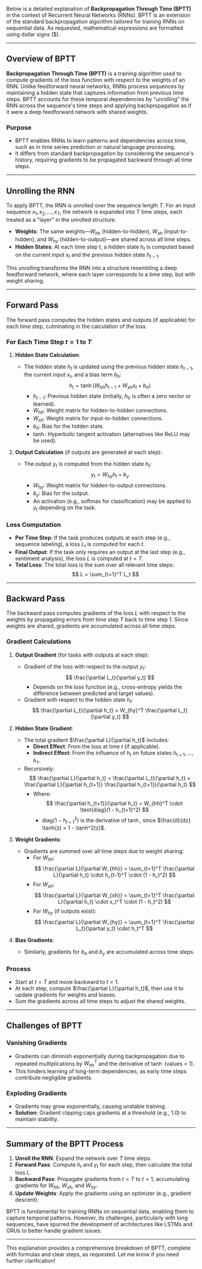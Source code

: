Below is a detailed explanation of **Backpropagation Through Time (BPTT)** in the context of Recurrent Neural Networks (RNNs). BPTT is an extension of the standard backpropagation algorithm tailored for training RNNs on sequential data. As requested, mathematical expressions are formatted using dollar signs ($).

---

## Overview of BPTT

**Backpropagation Through Time (BPTT)** is a training algorithm used to compute gradients of the loss function with respect to the weights of an RNN. Unlike feedforward neural networks, RNNs process sequences by maintaining a hidden state that captures information from previous time steps. BPTT accounts for these temporal dependencies by "unrolling" the RNN across the sequence's time steps and applying backpropagation as if it were a deep feedforward network with shared weights.

### Purpose
- BPTT enables RNNs to learn patterns and dependencies across time, such as in time series prediction or natural language processing.
- It differs from standard backpropagation by considering the sequence's history, requiring gradients to be propagated backward through all time steps.

---

## Unrolling the RNN

To apply BPTT, the RNN is unrolled over the sequence length $T$. For an input sequence $x_1, x_2, \dots, x_T$, the network is expanded into $T$ time steps, each treated as a "layer" in the unrolled structure.

- **Weights**: The same weights—$W_{hh}$ (hidden-to-hidden), $W_{xh}$ (input-to-hidden), and $W_{hy}$ (hidden-to-output)—are shared across all time steps.
- **Hidden States**: At each time step $t$, a hidden state $h_t$ is computed based on the current input $x_t$ and the previous hidden state $h_{t-1}$.

This unrolling transforms the RNN into a structure resembling a deep feedforward network, where each layer corresponds to a time step, but with weight sharing.

---

## Forward Pass

The forward pass computes the hidden states and outputs (if applicable) for each time step, culminating in the calculation of the loss.

### For Each Time Step $t = 1$ to $T$
1. **Hidden State Calculation**:
   - The hidden state $h_t$ is updated using the previous hidden state $h_{t-1}$, the current input $x_t$, and a bias term $b_h$:
     $$
     h_t = \tanh(W_{hh} h_{t-1} + W_{xh} x_t + b_h)
     $$
     - $h_{t-1}$: Previous hidden state (initially, $h_0$ is often a zero vector or learned).
     - $W_{hh}$: Weight matrix for hidden-to-hidden connections.
     - $W_{xh}$: Weight matrix for input-to-hidden connections.
     - $b_h$: Bias for the hidden state.
     - $\tanh$: Hyperbolic tangent activation (alternatives like ReLU may be used).

2. **Output Calculation** (if outputs are generated at each step):
   - The output $y_t$ is computed from the hidden state $h_t$:
     $$
     y_t = W_{hy} h_t + b_y
     $$
     - $W_{hy}$: Weight matrix for hidden-to-output connections.
     - $b_y$: Bias for the output.
     - An activation (e.g., softmax for classification) may be applied to $y_t$ depending on the task.

### Loss Computation
- **Per Time Step**: If the task produces outputs at each step (e.g., sequence labeling), a loss $L_t$ is computed for each $t$.
- **Final Output**: If the task only requires an output at the last step (e.g., sentiment analysis), the loss $L$ is computed at $t = T$.
- **Total Loss**: The total loss is the sum over all relevant time steps:
  $$
  L = \sum_{t=1}^T L_t
  $$

---

## Backward Pass

The backward pass computes gradients of the loss $L$ with respect to the weights by propagating errors from time step $T$ back to time step 1. Since weights are shared, gradients are accumulated across all time steps.

### Gradient Calculations
1. **Output Gradient** (for tasks with outputs at each step):
   - Gradient of the loss with respect to the output $y_t$:
     $$
     \frac{\partial L_t}{\partial y_t}
     $$
     - Depends on the loss function (e.g., cross-entropy yields the difference between predicted and target values).
   - Gradient with respect to the hidden state $h_t$:
     $$
     \frac{\partial L_t}{\partial h_t} = W_{hy}^T \frac{\partial L_t}{\partial y_t}
     $$

2. **Hidden State Gradient**:
   - The total gradient $\frac{\partial L}{\partial h_t}$ includes:
     - **Direct Effect**: From the loss at time $t$ (if applicable).
     - **Indirect Effect**: From the influence of $h_t$ on future states $h_{t+1}, \dots, h_T$.
   - Recursively:
     $$
     \frac{\partial L}{\partial h_t} = \frac{\partial L_t}{\partial h_t} + \frac{\partial L}{\partial h_{t+1}} \frac{\partial h_{t+1}}{\partial h_t}
     $$
     - Where:
       $$
       \frac{\partial h_{t+1}}{\partial h_t} = W_{hh}^T \cdot \text{diag}(1 - h_{t+1}^2)
       $$
       - $\text{diag}(1 - h_{t+1}^2)$ is the derivative of $\tanh$, since $\frac{d}{dz} \tanh(z) = 1 - \tanh^2(z)$.

3. **Weight Gradients**:
   - Gradients are summed over all time steps due to weight sharing:
     - For $W_{hh}$:
       $$
       \frac{\partial L}{\partial W_{hh}} = \sum_{t=1}^T \frac{\partial L}{\partial h_t} \cdot h_{t-1}^T \cdot (1 - h_t^2)
       $$
     - For $W_{xh}$:
       $$
       \frac{\partial L}{\partial W_{xh}} = \sum_{t=1}^T \frac{\partial L}{\partial h_t} \cdot x_t^T \cdot (1 - h_t^2)
       $$
     - For $W_{hy}$ (if outputs exist):
       $$
       \frac{\partial L}{\partial W_{hy}} = \sum_{t=1}^T \frac{\partial L_t}{\partial y_t} \cdot h_t^T
       $$

4. **Bias Gradients**:
   - Similarly, gradients for $b_h$ and $b_y$ are accumulated across time steps.

### Process
- Start at $t = T$ and move backward to $t = 1$.
- At each step, compute $\frac{\partial L}{\partial h_t}$, then use it to update gradients for weights and biases.
- Sum the gradients across all time steps to adjust the shared weights.

---

## Challenges of BPTT

### Vanishing Gradients
- Gradients can diminish exponentially during backpropagation due to repeated multiplications by $W_{hh}^T$ and the derivative of $\tanh$ (values < 1).
- This hinders learning of long-term dependencies, as early time steps contribute negligible gradients.

### Exploding Gradients
- Gradients may grow exponentially, causing unstable training.
- **Solution**: Gradient clipping caps gradients at a threshold (e.g., 1.0) to maintain stability.

---

## Summary of the BPTT Process

1. **Unroll the RNN**: Expand the network over $T$ time steps.
2. **Forward Pass**: Compute $h_t$ and $y_t$ for each step, then calculate the total loss $L$.
3. **Backward Pass**: Propagate gradients from $t = T$ to $t = 1$, accumulating gradients for $W_{hh}$, $W_{xh}$, and $W_{hy}$.
4. **Update Weights**: Apply the gradients using an optimizer (e.g., gradient descent).

BPTT is fundamental for training RNNs on sequential data, enabling them to capture temporal patterns. However, its challenges, particularly with long sequences, have spurred the development of architectures like LSTMs and GRUs to better handle gradient issues.

--- 

This explanation provides a comprehensive breakdown of BPTT, complete with formulas and clear steps, as requested. Let me know if you need further clarification!